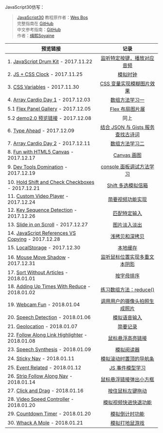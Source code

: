 JavaScript30仿写：
> [JavaScript30](https://javascript30.com) 教程原作者：[Wes Bos](https://github.com/wesbos)    
> 完整指南在 [GitHub](https://github.com/soyaine/JavaScript30)  
> 中文参考指南：[GitHub](https://github.com/soyaine/JavaScript30)  
> 作者：[缉熙Soyaine](https://github.com/soyaine)  

| 预览链接 | 记录 |
| --- |:---:|
| 1. [JavaScript Drum Kit](https://hehe1111.github.io/js_demo/js30/01%20-%20JavaScript%20Drum%20Kit/) - 2017.11.22 | [监听特定按键，播放对应音频](https://github.com/hehe1111/js_demo/tree/master/js30/01%20-%20JavaScript%20Drum%20Kit) |
| 2. [JS + CSS Clock](https://hehe1111.github.io/js_demo/js30/02%20-%20JS%20+%20CSS%20Clock/) - 2017.11.25 | [模拟时钟](https://github.com/hehe1111/js_demo/tree/master/js30/02%20-%20JS%20%2B%20CSS%20Clock) |
| 3. [CSS Variables](https://hehe1111.github.io/js_demo/js30/03%20-%20CSS%20Variables/) - 2017.11.30 | [CSS 变量实现模糊图片效果](https://github.com/hehe1111/js_demo/tree/master/js30/03%20-%20CSS%20Variables) |
| 4. [Array Cardio Day 1](https://hehe1111.github.io/js_demo/js30/04%20-%20Array%20Cardio%20Day%201/) - 2017.12.03 | [数组方法学习一](https://github.com/hehe1111/js_demo/tree/master/js30/04%20-%20Array%20Cardio%20Day%201) |
| 5.1 [Flex Panel Gallery](https://hehe1111.github.io/js_demo/js30/05%20-%20Flex%20Panel%20Gallery/) - 2017.12.05 | [Flex 布局图片展](https://github.com/hehe1111/js_demo/tree/master/js30/05%20-%20Flex%20Panel%20Gallery) |
| 5.2 [demo2.0 预览链接](http://hehe1111.github.io/js_demo/js30//05%20-%20Flex%20Panel%20Gallery/version2.0/) - 2017.12.08 | 同上 |
| 6. [Type Ahead](http://hehe1111.github.io/js_demo/js30/06%20-%20Type%20Ahead/) - 2017.12.09 | [结合 JSON 与 Gists 服务查找古诗词](https://github.com/hehe1111/js_demo/tree/master/js30/06%20-%20Type%20Ahead) |
| 7. [Array Cardio Day 2](http://hehe1111.github.io/js_demo/js30/07%20-%20Array%20Cardio%20Day%202/) - 2017.12.11 | [数组方法学习二](https://github.com/hehe1111/js_demo/tree/master/js30/07%20-%20Array%20Cardio%20Day%202) |
| 8. [Fun with HTML5 Canvas](https://hehe1111.github.io/js_demo/js30/08%20-%20Fun%20with%20HTML5%20Canvas/) - 2017.12.17 | [Canvas 画图](https://github.com/hehe1111/js_demo/tree/master/js30/08%20-%20Fun%20with%20HTML5%20Canvas) |
| 9. [Dev Tools Domination](https://hehe1111.github.io/js_demo/js30/09%20-%20Dev%20Tools%20Domination/) - 2017.12.19 | [console 面板调试方法学习](https://github.com/hehe1111/js_demo/tree/master/js30/09%20-%20Dev%20Tools%20Domination) |
| 10. [Hold Shift and Check Checkboxes](https://hehe1111.github.io/js_demo/js30/10%20-%20Hold%20Shift%20and%20Check%20Checkboxes/) - 2017.12.21 | [Shift 多选模拟信箱](https://github.com/hehe1111/js_demo/tree/master/js30/10%20-%20Hold%20Shift%20and%20Check%20Checkboxes) |
| 11. [Custom Video Player](https://hehe1111.github.io/js_demo/js30/11%20-%20Custom%20Video%20Player/) - 2017.12.24 | [简要视频功能实现](https://github.com/hehe1111/js_demo/tree/master/js30/11%20-%20Custom%20Video%20Player) |
| 12. [Key Sequence Detection](https://hehe1111.github.io/js_demo/js30/12%20-%20Key%20Sequence%20Detection/) - 2017.12.26 | [匹配特定输入](https://github.com/hehe1111/js_demo/tree/master/js30/12%20-%20Key%20Sequence%20Detection) |
| 13. [Slide in on Scroll](https://hehe1111.github.io/js_demo/js30/13%20-%20Slide%20in%20on%20Scroll/) - 2017.12.27 | [图片淡入淡出](https://github.com/hehe1111/js_demo/tree/master/js30/13%20-%20Slide%20in%20on%20Scroll) |
| 14. [JavaScript References VS Copying](https://hehe1111.github.io/js_demo/js30/14%20-%20JavaScript%20References%20VS%20Copying/) - 2017.12.28 | [浅拷贝和深拷贝](https://github.com/hehe1111/js_demo/tree/master/js30/14%20-%20JavaScript%20References%20VS%20Copying) |
| 15. [LocalStorage](https://hehe1111.github.io/js_demo/js30/15%20-%20LocalStorage/) - 2017.12.30 | [本地缓存](https://github.com/hehe1111/js_demo/tree/master/js30/15%20-%20LocalStorage) |
| 16. [Mouse Move Shadow](https://hehe1111.github.io/js_demo/js30/16%20-%20Mouse%20Move%20Shadow/) - 2017.12.31 | [监听鼠标位置实现多重文本阴影](https://github.com/hehe1111/js_demo/tree/master/js30/16%20-%20Mouse%20Move%20Shadow) |
| 17. [Sort Without Articles](https://hehe1111.github.io/js_demo/js30/17%20-%20Sort%20Without%20Articles/) - 2018.01.01 | [按字母排序](https://github.com/hehe1111/js_demo/tree/master/js30/17%20-%20Sort%20Without%20Articles) |
| 18. [Adding Up Times With Reduce](https://hehe1111.github.io/js_demo/js30/18%20-%20Adding%20Up%20Times%20With%20Reduce/) - 2018.01.02 | [练习数组方法：reduce()](https://github.com/hehe1111/js_demo/tree/master/js30/18%20-%20Adding%20Up%20Times%20With%20Reduce) |
| 19. [Webcam Fun](https://hehe1111.github.io/js_demo/js30/19%20-%20Webcam%20Fun/) - 2018.01.04 | [调用用户的摄像头拍照生成照片](https://github.com/hehe1111/js_demo/tree/master/js30/19%20-%20Webcam%20Fun) |
| 20. [Speech Detection](https://hehe1111.github.io/js_demo/js30/20%20-%20Speech%20Detection/) - 2018.01.06 | [模拟语音输入](https://github.com/hehe1111/js_demo/tree/master/js30/20%20-%20Speech%20Detection) |
| 21. [Geolocation](https://hehe1111.github.io/js_demo/js30/21%20-%20Geolocation/) - 2018.01.07 | [简要记录](https://github.com/hehe1111/js_demo/tree/master/js30/21%20-%20Geolocation) |
| 22. [Follow Along Link Highlighter](https://hehe1111.github.io/js_demo/js30/22%20-%20Follow%20Along%20Link%20Highlighter/) - 2018.01.08 | [鼠标悬浮高亮链接](https://github.com/hehe1111/js_demo/tree/master/js30/22%20-%20Follow%20Along%20Link%20Highlighter) |
| 23. [Speech Synthesis](https://hehe1111.github.io/js_demo/js30/23%20-%20Speech%20Synthesis/) - 2018.01.09 | [模拟阅读器](https://github.com/hehe1111/js_demo/tree/master/js30/23%20-%20Speech%20Synthesis) |
| 24. [Sticky Nav](https://hehe1111.github.io/js_demo/js30/24%20-%20Sticky%20Nav/) - 2018.01.11 | [模拟滚动时置顶的导航条](https://github.com/hehe1111/js_demo/tree/master/js30/24%20-%20Sticky%20Nav) |
| 25. [Event Related](https://hehe1111.github.io/js_demo/js30/25%20-%20Event%20Related/) - 2018.01.12 | [JS 事件模型学习](https://github.com/hehe1111/js_demo/tree/master/js30/25%20-%20Event%20Related) |
| 26. [Strip Follow Along Nav](https://hehe1111.github.io/js_demo/js30/26%20-%20Strip%20Follow%20Along%20Nav/) - 2018.01.14 | [鼠标悬浮链接弹出小方框](https://github.com/hehe1111/js_demo/tree/master/js30/26%20-%20Strip%20Follow%20Along%20Nav#26---strip-follow-along-nav) |
| 27. [Click and Drag](https://hehe1111.github.io/js_demo/js30/27%20-%20Click%20and%20Drag/) - 2018.01.16 | [按住鼠标左键拖动](https://github.com/hehe1111/js_demo/tree/master/js30/27%20-%20Click%20and%20Drag) |
| 28. [Video Speed Controller](https://hehe1111.github.io/js_demo/js30/28%20-%20Video%20Speed%20Controller/) - 2018.01.20 | [模拟视频快进快退功能](https://github.com/hehe1111/js_demo/tree/master/js30/28%20-%20Video%20Speed%20Controller) |
| 29. [Countdown Timer](https://hehe1111.github.io/js_demo/js30/29%20-%20Countdown%20Timer/) - 2018.01.20 | [模拟倒计时功能](https://github.com/hehe1111/js_demo/blob/master/js30/29%20-%20Countdown%20Timer/) |
|30. [Whack A Mole](https://hehe1111.github.io/js_demo/js30/30%20-%20Whack%20A%20Mole/) - 2018.01.21 | [模拟打地鼠游戏](https://github.com/hehe1111/js_demo/blob/master/js30/30%20-%20Whack%20A%20Mole/) |
